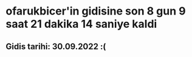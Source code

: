 # ofarukbicer'in gidisine son 8 gun 9 saat 21 dakika 14 saniye kaldi

## Gidis tarihi: 30.09.2022 :(